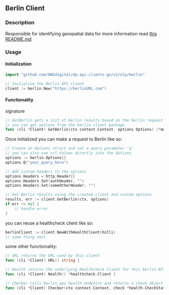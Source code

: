 ## Berlin Client

### Description

Responsible for identifying geospatial data for more information read [this README.md](https://github.com/ONSdigital/dp-nlp-berlin-api/blob/develop/README.md)

### Usage

#### Initialization

```go
import "github.com/ONSdigital/dp-api-clients-go/v2/nlp/berlin"

// Initialize the Berlin API client
client := berlin.New("https://berlinURL.com")
```

#### Functionality

signature
```go
// GetBerlin gets a list of berlin results based on the berlin request
// you can get options from the berlin client package 
func (cli *Client) GetBerlin(ctx context.Context, options Options) (*models.Berlin, errors.Error)
```
Once initialized you can make a request to Berlin like so:

```go
// Create an Options struct and set a query parameter 'q'
// you can also use url.Values directly into the Options
options := berlin.Options{}
options.Q("your_query_here")

// Add custom headers to the options
options.Headers = http.Header{}
options.Headers.Set(authHeader, "")
options.Headers.Set(someOtherHeader, "")

// Get Berlin results using the created client and custom options
results, err := client.GetBerlin(ctx, options)
if err != nil {
    // handle error
}
```

you can reuse a healthcheck client like so:

```go
berlinClient := client.NewWithHealthClient(hcCli)
// same thing next
```

some other functionality:
```go
// URL returns the URL used by this client
func (cli *Client) URL() string {

// Health returns the underlying Healthcheck Client for this berlin API client
func (cli *Client) Health() *healthcheck.Client {

// Checker calls berlin api health endpoint and returns a check object to the caller
func (cli *Client) Checker(ctx context.Context, check *health.CheckState) error {
```
